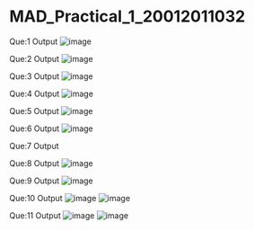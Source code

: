# MAD_Practical_1_20012011032

Que:1 Output
![image](https://user-images.githubusercontent.com/105494475/186196854-2dcb42fa-4a89-4d0c-9817-9e3afa9c9f67.png)

Que:2 Output
![image](https://user-images.githubusercontent.com/105494475/186198961-3a64bfa5-fe0b-4ba4-b24b-99bbce8018e1.png)

Que:3 Output
![image](https://user-images.githubusercontent.com/105494475/186207691-c52950ea-5317-4f2a-9ba2-4729dac98615.png)

Que:4 Output
![image](https://user-images.githubusercontent.com/105494475/186208351-b39e4fd2-4913-4676-8a07-68bb371ae422.png)

Que:5 Output
![image](https://user-images.githubusercontent.com/105494475/186208711-bc039644-5d8e-443e-97c0-fa892480aef3.png)

Que:6 Output
![image](https://user-images.githubusercontent.com/105494475/186216184-1981026b-56c3-4f11-8ec9-1c4e76e36315.png)

Que:7 Output


Que:8 Output
![image](https://user-images.githubusercontent.com/105494475/186223080-f4b59766-e23d-464e-bf33-413e7350d11d.png)

Que:9 Output
![image](https://user-images.githubusercontent.com/105494475/186224192-a596f6fe-5fd8-4019-af1c-71b0db004392.png)

Que:10 Output
![image](https://user-images.githubusercontent.com/105494475/186225168-eae7037a-5921-45e4-843b-05773291054d.png)
![image](https://user-images.githubusercontent.com/105494475/186225183-ceebe05e-98a9-4b05-95ac-7ae9b502b861.png)

Que:11 Output
![image](https://user-images.githubusercontent.com/105494475/186225379-8567b394-66b1-4dd2-aba8-aa72376c3b9f.png)
![image](https://user-images.githubusercontent.com/105494475/186225438-24578c87-689b-4839-994c-2d4da2c678ed.png)
